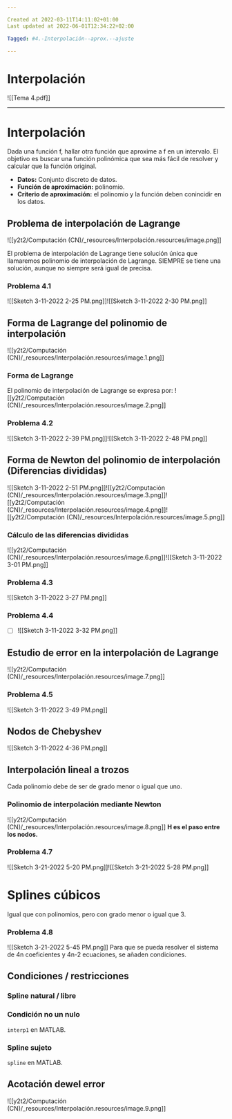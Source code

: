 ```yaml
---

Created at 2022-03-11T14:11:02+01:00
Last updated at 2022-06-01T12:34:22+02:00

Tagged: #4.-Interpolación--aprox.--ajuste

---
```


# Interpolación

![[Tema 4.pdf]]


* * *

# Interpolación
Dada una función f, hallar otra función que aproxime a f en un intervalo. El objetivo es buscar una función polinómica que sea más fácil de resolver y calcular que la función original.


* **Datos:** Conjunto discreto de datos.
* **Función de aproximación:** polinomio.
* **Criterio de aproximación:** el polinomio y la función deben conincidir en los datos.



## Problema de interpolación de Lagrange
![[y2t2/Computación (CN)/_resources/Interpolación.resources/image.png]]

El problema de interpolación de Lagrange tiene solución única que llamaremos polinomio de interpolación de Lagrange. SIEMPRE se tiene una solución, aunque no siempre será igual de precisa.


### Problema 4.1
![[Sketch 3-11-2022 2-25 PM.png]]![[Sketch 3-11-2022 2-30 PM.png]]


## Forma de Lagrange del polinomio de interpolación

![[y2t2/Computación (CN)/_resources/Interpolación.resources/image.1.png]]


### Forma de Lagrange

El polinomio de interpolación de Lagrange se expresa por:
![[y2t2/Computación (CN)/_resources/Interpolación.resources/image.2.png]]


### Problema 4.2

![[Sketch 3-11-2022 2-39 PM.png]]![[Sketch 3-11-2022 2-48 PM.png]]


## Forma de Newton del polinomio de interpolación (Diferencias divididas)

![[Sketch 3-11-2022 2-51 PM.png]]![[y2t2/Computación (CN)/_resources/Interpolación.resources/image.3.png]]![[y2t2/Computación (CN)/_resources/Interpolación.resources/image.4.png]]![[y2t2/Computación (CN)/_resources/Interpolación.resources/image.5.png]]


### Cálculo de las diferencias divididas

![[y2t2/Computación (CN)/_resources/Interpolación.resources/image.6.png]]![[Sketch 3-11-2022 3-01 PM.png]]


### Problema 4.3

![[Sketch 3-11-2022 3-27 PM.png]]


### Problema 4.4

- [ ] ![[Sketch 3-11-2022 3-32 PM.png]]


## Estudio de error en la interpolación de Lagrange

![[y2t2/Computación (CN)/_resources/Interpolación.resources/image.7.png]]


### Problema 4.5

![[Sketch 3-11-2022 3-49 PM.png]]


## Nodos de Chebyshev

![[Sketch 3-11-2022 4-36 PM.png]]


## Interpolación lineal a trozos

Cada polinomio debe de ser de grado menor o igual que uno.


### Polinomio de interpolación mediante Newton

![[y2t2/Computación (CN)/_resources/Interpolación.resources/image.8.png]]
**H es el paso entre los nodos.**

### Problema 4.7

![[Sketch 3-21-2022 5-20 PM.png]]![[Sketch 3-21-2022 5-28 PM.png]]


# Splines cúbicos
Igual que con polinomios, pero con grado menor o igual que 3.


### Problema 4.8
![[Sketch 3-21-2022 5-45 PM.png]]
Para que se pueda resolver el sistema de 4n coeficientes y 4n-2 ecuaciones, se añaden condiciones.


## Condiciones / restricciones

### Spline natural / libre

### Condición no un nulo
`interp1` en MATLAB.


### Spline sujeto
`spline` en MATLAB.


## Acotación dewel error
![[y2t2/Computación (CN)/_resources/Interpolación.resources/image.9.png]]





